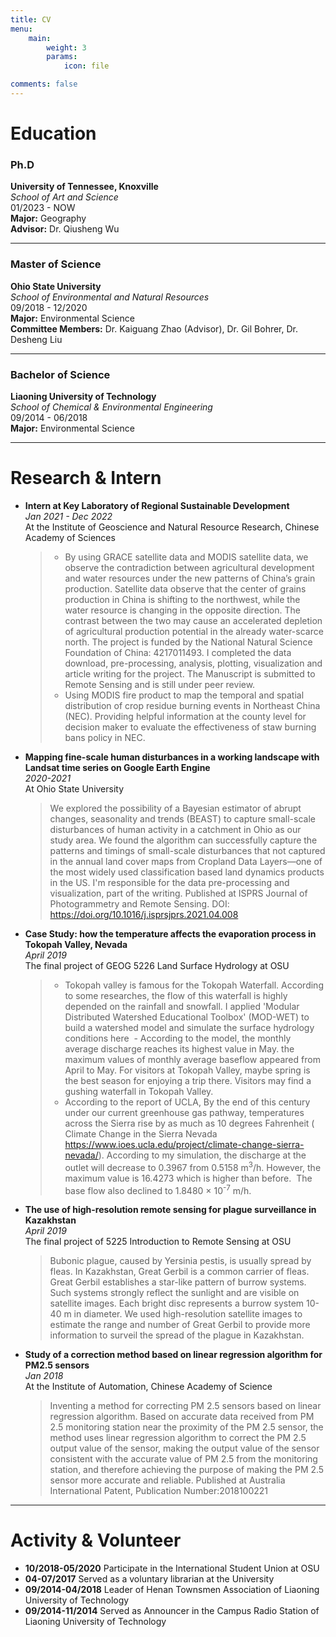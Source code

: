 ```yaml
---
title: CV
menu:
    main: 
        weight: 3
        params:
            icon: file

comments: false
---
```


# Education

### Ph.D
**University of Tennessee, Knoxville**  
_School of Art and Science_  
01/2023 - NOW  
**Major:** Geography  
**Advisor:** Dr. Qiusheng Wu  

---

### Master of Science
**Ohio State University**  
_School of Environmental and Natural Resources_  
09/2018 - 12/2020  
**Major:** Environmental Science  
**Committee Members:** Dr. Kaiguang Zhao (Advisor), Dr. Gil Bohrer, Dr. Desheng Liu  

---

### Bachelor of Science
**Liaoning University of Technology**  
_School of Chemical & Environmental Engineering_  
09/2014 - 06/2018  
**Major:** Environmental Science  

---

# Research & Intern

- **Intern at Key Laboratory of Regional Sustainable Development**  
  _Jan 2021 - Dec 2022_  
  At the Institute of Geoscience and Natural Resource Research, Chinese Academy of Sciences  
  > - By using GRACE satellite data and MODIS satellite data, we observe the contradiction between agricultural development and water resources under the new patterns of China’s grain production. Satellite data observe that the center of grains production in China is shifting to the northwest, while the water resource is changing in the opposite direction. The contrast between the two may cause an accelerated depletion of agricultural production potential in the already water-scarce north. The project is funded by the National Natural Science Foundation of China: 4217011493. I completed the data download, pre-processing, analysis, plotting, visualization and article writing for the project. The Manuscript is submitted to Remote Sensing and is still under peer review.
  > - Using MODIS fire product to map the temporal and spatial distribution of crop residue burning events in Northeast China (NEC). Providing helpful information at the county level for decision maker to evaluate the effectiveness of staw burning bans policy in NEC.

- **Mapping fine-scale human disturbances in a working landscape with Landsat time series on Google Earth Engine**  
  _2020-2021_  
  At Ohio State University  
  > We explored the possibility of a Bayesian estimator of abrupt changes, seasonality and trends (BEAST) to capture small-scale disturbances of human activity in a catchment in Ohio as our study area. We found the algorithm can successfully capture the patterns and timings of small-scale disturbances that not captured in the annual land cover maps from Cropland Data Layers—one of the most widely used classification based land dynamics products in the US. I'm responsible for the data pre-processing and visualization, part of the writing. Published at ISPRS Journal of Photogrammetry and Remote Sensing. DOI: https://doi.org/10.1016/j.isprsjprs.2021.04.008

- **Case Study: how the temperature affects the evaporation process in Tokopah Valley, Nevada**  
  _April 2019_  
  The final project of GEOG 5226 Land Surface Hydrology at OSU  
  > - Tokopah valley is famous for the Tokopah Waterfall. According to some researches, the flow of this waterfall is highly depended on the rainfall and snowfall. I applied 'Modular Distributed Watershed Educational Toolbox' (MOD-WET) to build a watershed model and simulate the surface hydrology conditions here
  > - According to the model, the monthly average discharge reaches its highest value in May. the maximum values of monthly average baseflow appeared from April to May. For visitors at Tokopah Valley, maybe spring is the best season for enjoying a trip there. Visitors may find a gushing waterfall in Tokopah Valley.
  > - According to the report of UCLA, By the end of this century under our current greenhouse gas pathway, temperatures across the Sierra rise by as much as 10 degrees Fahrenheit ( Climate Change in the Sierra Nevada https://www.ioes.ucla.edu/project/climate-change-sierra-nevada/). According to my simulation, the discharge at the outlet will decrease to 0.3967 from 0.5158 m<sup>3</sup>/h. However, the maximum value is 16.4273 which is higher than before.  The base flow also declined to 1.8480 × 10<sup>-7</sup> m/h.

- **The use of high-resolution remote sensing for plague surveillance in Kazakhstan**  
  _April 2019_  
  The final project of 5225 Introduction to Remote Sensing at OSU  
  > Bubonic plague, caused by Yersinia pestis, is usually spread by fleas. In Kazakhstan, Great Gerbil is a common carrier of fleas. Great Gerbil establishes a star-like pattern of burrow systems. Such systems strongly reflect the sunlight and are visible on satellite images. Each bright disc represents a burrow system 10-40 m in diameter. We used high-resolution satellite images to estimate the range and number of Great Gerbil to provide more information to surveil the spread of the plague in Kazakhstan.

- **Study of a correction method based on linear regression algorithm for PM2.5 sensors**  
  _Jan 2018_  
  At the Institute of Automation, Chinese Academy of Science  
  > Inventing a method for correcting PM 2.5 sensors based on linear regression algorithm. Based on accurate data received from PM 2.5 monitoring station near the proximity of the PM 2.5 sensor, the method uses linear regression algorithm to correct the PM 2.5 output value of the sensor, making the output value of the sensor consistent with the accurate value of PM 2.5 from the monitoring station, and therefore achieving the purpose of making the PM 2.5 sensor more accurate and reliable. Published at Australia International Patent, Publication Number:2018100221

---

# Activity & Volunteer

- **10/2018-05/2020** Participate in the International Student Union at OSU
- **04-07/2017** Served as a voluntary librarian at the University
- **09/2014-04/2018** Leader of Henan Townsmen Association of Liaoning University of Technology
- **09/2014-11/2014** Served as Announcer in the Campus Radio Station of Liaoning University of Technology